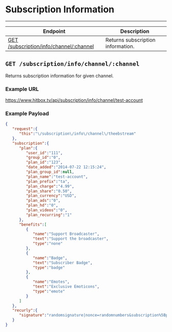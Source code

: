 # Subscription Information
***

| Endpoint | Description |
| ---- | --------------- |
| [GET /subscription/info/channel/:channel](/subscription/info/channel/index.md#get-subscriptioninfochannelchannel) | Returns subscription information. |

## `GET /subscription/info/channel/:channel`

Returns subscription information for given channel.

### Example URL

https://www.hitbox.tv/api/subscription/info/channel/test-account

### Example Payload 

```json
{
   "request":{
      "this":"\/subscription\/info\/channel\/theebstream"
   },
   "subscription":{
      "plan":{
         "user_id":"111",
         "group_id":"0",
         "plan_id":"123",
         "date_added":"2014-07-22 12:15:24",
         "plan_group_id":null,
         "plan_name":"test-account",
         "plan_prefix":"ta",
         "plan_charge":"4.99",
         "plan_share":"0.50",
         "plan_currency":"USD",
         "plan_ads":"0",
         "plan_hd":"0",
         "plan_videos":"0",
         "plan_recurring":"1"
      },
      "benefits":[
         {
            "name":"Support Broadcaster",
            "text":"Support the broadcaster",
            "type":"none"
         },
         {
            "name":"Badge",
            "text":"Subscriber Badge",
            "type":"badge"
         },
         {
            "name":"Emotes",
            "text":"Exclusive Emoticons",
            "type":"emote"
         }
      ]
   },
   "recurly":{
      "signature":"randomsignature|nonce=randomnumbers&subscription%5Bplan_code%5D=11&subscription%5Bcurrency%5D=USD×tamp=randomnumber"
   }
}
```

